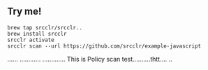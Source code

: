 ## Try me!

```****** Policy Scan ******* ****** Policy Scan ******* 
brew tap srcclr/srcclr..
brew install srcclr
srcclr activate
srcclr scan --url https://github.com/srcclr/example-javascript
```
......
............
.............
This is Policy scan test..........thtt....
..
